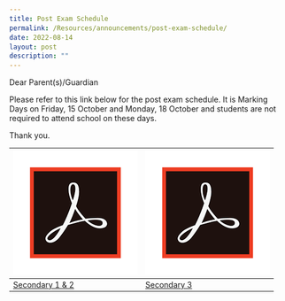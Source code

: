 ```yaml
---
title: Post Exam Schedule
permalink: /Resources/announcements/post-exam-schedule/
date: 2022-08-14
layout: post
description: ""
---
```

Dear Parent(s)/Guardian

Please refer to this link below for the post exam schedule. It is Marking Days on Friday, 15 October and Monday, 18 October and students are not required to attend school on these days.

Thank you.

<table>
<thead>
  <tr>
    <th><a href="/files/Announcement/2022-Term-2-Class-Timetable-10032022.pdf" target = "_blank"> <img src="/images/acrobat.png" alt="Adobe Acrobat" width="225" height="225"></a></th>
    <th><a href="/files/Announcement/2022-Term-2-Class-Timetable-10032022.pdf" target = "_blank"> <img src="/images/acrobat.png" alt="Adobe Acrobat" width="225" height="225"></a></th>
  </tr>
</thead>
<tbody>
  <tr>
    <td><a href="https://www.sgs.edu.sg/wp-content/uploads/2021/10/Website_Sec-12_Parent-Letter_Post-Exam-Schedule.pdf">Secondary 1 &amp; 2</a></td>
    <td><a href="https://www.sgs.edu.sg/wp-content/uploads/2021/10/Website_Sec-3_Parent-Letter_Post-Exam-Schedule.pdf">Secondary 3</a></td>
  </tr>
</tbody>
</table>